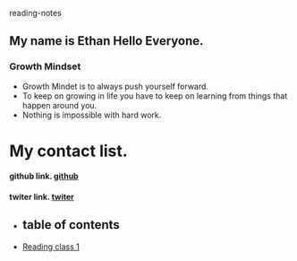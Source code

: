 reading-notes

## My name is Ethan Hello Everyone.
### Growth Mindset

- Growth Mindet is to always push yourself forward.
- To keep on growing in life you have to keep on learning from things that happen around you.
- Nothing is impossible with hard work.

# My contact list.
#### github link. [github](https://github.com/rejordon93)
#### twiter link. [twiter](https://twitter.com/?lang=en)

## 

- ## table of contents
- [Reading class 1](markdown.md)
